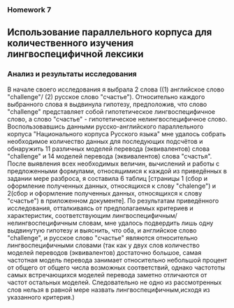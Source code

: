 ### **Homework 7**
## **Использование параллельного корпуса для количественного изучения лингвоспецифичной лексики**
### **Анализ и результаты исследования**
В начале своего исследования я выбрала 2 слова ((1) английское слово "challenge"/ (2) русское слово "счастье"). Относительно каждого выбранного слова я выдвинула гипотезу, предположив, что слово "challenge" представляет собой гипотетическое лингвоспецифичное слово, а слово "счастье" - гипотетическое нелингвоспецифичное слово. Воспользовавшись данными русско-английского параллельного корпуса "Национального корпуса Русского языка" мне удалось собрать необходимое количество данных для последующих подсчётов и обнаружить 11 различных моделей перевода (эквивалентов) слова "challenge" и 14 моделей перевода (эквивалентов) слова "счастья". После выявления всех необходимых величин, вычислений и работы с предложенными формулами, относящимися к каждой из приведённых в задании мере разброса, я составила 6 таблиц [страницы 1 (сбор и оформление полученных данных, относящихся к слову "chalenge") и 2(сбор и оформление полученных данных, относящихся к слову "счастье") в приложенном документе]. По результатам приведённого исследования, отталкиваясь от предполагаемых критериев и характеристик, соответствующим лингвоспецифичным/ нелингвоспецифичным словам, мне удалось подвердить лишь одну выдвинутую гипотезу и выяснить, что оба, и английское слово "challenge", и русское слово "счастье" являются относительно лингвоспецифичными словами (так как у двух слов количество моделей переводов (эквивалентов) достаточно большое, самая частотная модель перевода занимает относительно небольшой процент от общего от общего числа возможных соответствий, однако частототы самых встречающихся моделей перевода заметно отличаются от частот остальных моделей. Следовательно не одно из рассмотренных слов нельзя в равной мере назвать лингвоспецифичным,исходя из указанного критерия.)
